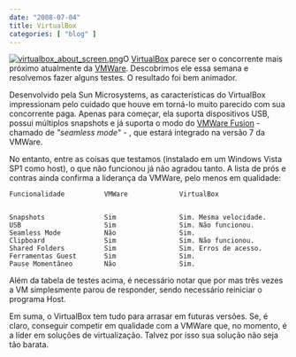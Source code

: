 ```yaml
---
date: "2008-07-04"
title: VirtualBox
categories: [ "blog" ]
---
```

[![virtualbox_about_screen.png](/images/SmWJn1o.png)](http://en.wikipedia.org/wiki/VirtualBox)O [VirtualBox](http://www.virtualbox.org) parece ser o concorrente mais próximo atualmente da [VMWare](http://www.vmware.com). Descobrimos ele essa semana e resolvemos fazer alguns testes. O resultado foi bem animador.

Desenvolvido pela Sun Microsystems, as características do VirtualBox impressionam pelo cuidado que houve em torná-lo muito parecido com sua concorrente paga. Apenas para começar, ela suporta dispositivos USB, possui múltiplos snapshots e já suporta o modo do [VMWare Fusion](www.vmware.com/download/fusion) - chamado de _"seamless mode_" - , que estará integrado na versão 7 da VMWare.

No entanto, entre as coisas que testamos (instalado em um Windows Vista SP1 como host), o que não funcionou já não agradou tanto. A lista de prós e contras ainda confirma a liderança da VMWare, pelo menos em qualidade:

    
    Funcionalidade          VMWare             VirtualBox

    
    Snapshots               Sim                Sim. Mesma velocidade.
    USB                     Sim                Sim. Não funcionou.
    Seamless Mode           Não                Sim.
    Clipboard               Sim                Sim. Não funcionou.
    Shared Folders          Sim                Sim. Erros de acesso.
    Ferramentas Guest       Sim                Sim.
    Pause Momentâneo        Não                Sim.

Além da tabela de testes acima, é necessário notar que por mas três vezes a VM simplesmente parou de responder, sendo necessário reiniciar o programa Host.

Em suma, o VirtualBox tem tudo para arrasar em futuras versões. Se, é claro, conseguir competir em qualidade com a VMWare que, no momento, é a líder em soluções de virtualização. Talvez por isso sua solução não seja tão barata.
